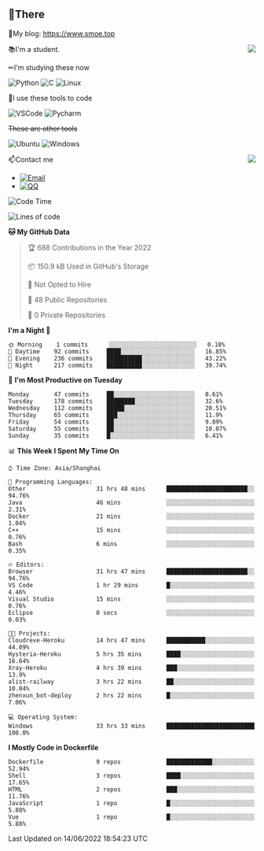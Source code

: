 
## 👏There

📰My blog: https://www.smoe.top

<img align="right" src="https://github-readme-stats.vercel.app/api/top-langs/?username=AkashiCoin"/>


📚I'm a student.

✏I'm studying these now

![Python](https://img.shields.io/badge/-Python-blue?style=flat-square&logo=Python&logoColor=fff)
![C](https://img.shields.io/badge/-C-585858?style=flat-square&logo=C&logoColor=fff)
![Linux](https://img.shields.io/badge/-Linux-black?style=flat-square&logo=Linux&logoColor=fff)

🔨I use these tools to code

![VSCode](https://img.shields.io/badge/-VSCode-blue?style=flat-square&logo=visualstudiocode&logoColor=fff)
![Pycharm](https://img.shields.io/badge/-Pycharm-green?style=flat-square&logo=pycharm&logoColor=fff)

 ~~These are other tools~~

![Ubuntu](https://img.shields.io/badge/-Ubuntu-orange?style=flat-square&logo=Ubuntu&logoColor=fff)
![Windows](https://img.shields.io/badge/-Windows-blue?style=flat-square&logo=Windows&logoColor=fff)

<img align="right" src="https://github-readme-stats.vercel.app/api?username=AkashiCoin" />


📫Contact me

* [![Email](https://img.shields.io/badge/Email-l1040186796@gmail.com-1?style=social&logoColor=fff)](mailto:l1040186796@gmail.com)
* [![QQ](https://img.shields.io/badge/QQ-1040186796-1?style=social&logoColor=fff)](tencent://AddContact/?fromId=45&fromSubId=1&subcmd=all&uin=1040186796&website=www.oicqzone.com)

<!--START_SECTION:waka-->
![Code Time](http://img.shields.io/badge/Code%20Time-70%20hrs%2027%20mins-blue)

![Lines of code](https://img.shields.io/badge/From%20Hello%20World%20I%27ve%20Written-5%20Thousand%20lines%20of%20code-blue)

**🐱 My GitHub Data** 

> 🏆 688 Contributions in the Year 2022
 > 
> 📦 150.9 kB Used in GitHub's Storage 
 > 
> 🚫 Not Opted to Hire
 > 
> 📜 48 Public Repositories 
 > 
> 🔑 0 Private Repositories  
 > 
**I'm a Night 🦉** 

```text
🌞 Morning    1 commits      ░░░░░░░░░░░░░░░░░░░░░░░░░   0.18% 
🌆 Daytime    92 commits     ████░░░░░░░░░░░░░░░░░░░░░   16.85% 
🌃 Evening    236 commits    ██████████░░░░░░░░░░░░░░░   43.22% 
🌙 Night      217 commits    ██████████░░░░░░░░░░░░░░░   39.74%

```
📅 **I'm Most Productive on Tuesday** 

```text
Monday       47 commits     ██░░░░░░░░░░░░░░░░░░░░░░░   8.61% 
Tuesday      178 commits    ████████░░░░░░░░░░░░░░░░░   32.6% 
Wednesday    112 commits    █████░░░░░░░░░░░░░░░░░░░░   20.51% 
Thursday     65 commits     ███░░░░░░░░░░░░░░░░░░░░░░   11.9% 
Friday       54 commits     ██░░░░░░░░░░░░░░░░░░░░░░░   9.89% 
Saturday     55 commits     ██░░░░░░░░░░░░░░░░░░░░░░░   10.07% 
Sunday       35 commits     █░░░░░░░░░░░░░░░░░░░░░░░░   6.41%

```


📊 **This Week I Spent My Time On** 

```text
⌚︎ Time Zone: Asia/Shanghai

💬 Programming Languages: 
Other                    31 hrs 48 mins      ███████████████████████░░   94.76% 
Java                     46 mins             ░░░░░░░░░░░░░░░░░░░░░░░░░   2.31% 
Docker                   21 mins             ░░░░░░░░░░░░░░░░░░░░░░░░░   1.04% 
C++                      15 mins             ░░░░░░░░░░░░░░░░░░░░░░░░░   0.76% 
Bash                     6 mins              ░░░░░░░░░░░░░░░░░░░░░░░░░   0.35%

🔥 Editors: 
Browser                  31 hrs 47 mins      ███████████████████████░░   94.76% 
VS Code                  1 hr 29 mins        █░░░░░░░░░░░░░░░░░░░░░░░░   4.46% 
Visual Studio            15 mins             ░░░░░░░░░░░░░░░░░░░░░░░░░   0.76% 
Eclipse                  0 secs              ░░░░░░░░░░░░░░░░░░░░░░░░░   0.03%

🐱‍💻 Projects: 
Cloudreve-Heroku         14 hrs 47 mins      ███████████░░░░░░░░░░░░░░   44.09% 
Hysteria-Heroku          5 hrs 35 mins       ████░░░░░░░░░░░░░░░░░░░░░   16.64% 
Xray-Heroku              4 hrs 39 mins       ███░░░░░░░░░░░░░░░░░░░░░░   13.9% 
alist-railway            3 hrs 22 mins       ██░░░░░░░░░░░░░░░░░░░░░░░   10.04% 
zhenxun_bot-deploy       2 hrs 22 mins       █░░░░░░░░░░░░░░░░░░░░░░░░   7.06%

💻 Operating System: 
Windows                  33 hrs 33 mins      █████████████████████████   100.0%

```

**I Mostly Code in Dockerfile** 

```text
Dockerfile               9 repos             █████████████░░░░░░░░░░░░   52.94% 
Shell                    3 repos             ████░░░░░░░░░░░░░░░░░░░░░   17.65% 
HTML                     2 repos             ███░░░░░░░░░░░░░░░░░░░░░░   11.76% 
JavaScript               1 repo              █░░░░░░░░░░░░░░░░░░░░░░░░   5.88% 
Vue                      1 repo              █░░░░░░░░░░░░░░░░░░░░░░░░   5.88%

```



 Last Updated on 14/06/2022 18:54:23 UTC
<!--END_SECTION:waka-->

